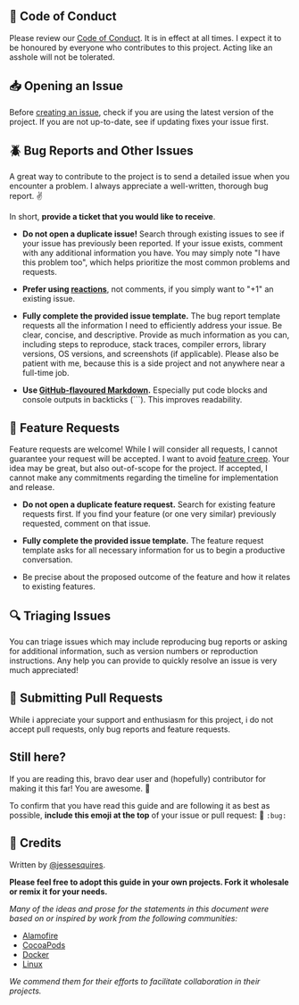 ## :book: Code of Conduct

Please review our [Code of Conduct](https://github.com/RPGash/PS-RPG/blob/main/CODE_OF_CONDUCT.md). It is in effect at all times. I expect it to be honoured by everyone who contributes to this project. Acting like an asshole will not be tolerated.

## :inbox_tray: Opening an Issue

Before [creating an issue](https://help.github.com/en/github/managing-your-work-on-github/creating-an-issue), check if you are using the latest version of the project. If you are not up-to-date, see if updating fixes your issue first.

## :beetle: Bug Reports and Other Issues

A great way to contribute to the project is to send a detailed issue when you encounter a problem. I always appreciate a well-written, thorough bug report. :v:

In short, **provide a ticket that you would like to receive**.

- **Do not open a duplicate issue!** Search through existing issues to see if your issue has previously been reported. If your issue exists, comment with any additional information you have. You may simply note "I have this problem too", which helps prioritize the most common problems and requests.

- **Prefer using [reactions](https://github.blog/2016-03-10-add-reactions-to-pull-requests-issues-and-comments/)**, not comments, if you simply want to "+1" an existing issue.

- **Fully complete the provided issue template.** The bug report template requests all the information I need to efficiently address your issue. Be clear, concise, and descriptive. Provide as much information as you can, including steps to reproduce, stack traces, compiler errors, library versions, OS versions, and screenshots (if applicable). Please also be patient with me, because this is a side project and not anywhere near a full-time job.

- **Use [GitHub-flavoured Markdown](https://help.github.com/en/github/writing-on-github/basic-writing-and-formatting-syntax).** Especially put code blocks and console outputs in backticks (```). This improves readability.

## :love_letter: Feature Requests

Feature requests are welcome! While I will consider all requests, I cannot guarantee your request will be accepted. I want to avoid [feature creep](https://en.wikipedia.org/wiki/Feature_creep). Your idea may be great, but also out-of-scope for the project. If accepted, I cannot make any commitments regarding the timeline for implementation and release.

- **Do not open a duplicate feature request.** Search for existing feature requests first. If you find your feature (or one very similar) previously requested, comment on that issue.

- **Fully complete the provided issue template.** The feature request template asks for all necessary information for us to begin a productive conversation.

- Be precise about the proposed outcome of the feature and how it relates to existing features.

## :mag: Triaging Issues

You can triage issues which may include reproducing bug reports or asking for additional information, such as version numbers or reproduction instructions. Any help you can provide to quickly resolve an issue is very much appreciated!

## :repeat: Submitting Pull Requests

While i appreciate your support and enthusiasm for this project, i do not accept pull requests, only bug reports and feature requests.

## Still here?

If you are reading this, bravo dear user and (hopefully) contributor for making it this far! You are awesome. :100: 

To confirm that you have read this guide and are following it as best as possible, **include this emoji at the top** of your issue or pull request: :bug: `:bug:`

## :pray: Credits

Written by [@jessesquires](https://github.com/jessesquires).

**Please feel free to adopt this guide in your own projects. Fork it wholesale or remix it for your needs.**

*Many of the ideas and prose for the statements in this document were based on or inspired by work from the following communities:*

- [Alamofire](https://github.com/Alamofire/Alamofire/blob/master/CONTRIBUTING.md)
- [CocoaPods](https://github.com/CocoaPods/CocoaPods/blob/master/CONTRIBUTING.md)
- [Docker](https://github.com/moby/moby/blob/master/CONTRIBUTING.md)
- [Linux](https://elinux.org/Developer_Certificate_Of_Origin)

*We commend them for their efforts to facilitate collaboration in their projects.*